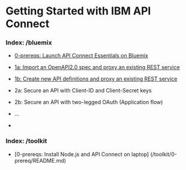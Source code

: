 # Getting Started with IBM API Connect


### Index: /bluemix
- [0-prereqs: Launch API Connect Essentials on Bluemix](bluemix/0-prereq/README.md)

- [1a: Import an OpenAPI2.0 spec and proxy an existing REST service](bluemix/1a/README.md)
- [1b: Create new API definitions and proxy an existing REST service](bluemix/1b/README.md)
- 2a: Secure an API with Client-ID and Client-Secret keys
- 2b: Secure an API with two-legged OAuth (Application flow)
-  ...
-

### Index: /toolkit
- [0-prereqs: Install Node.js and API Connect on laptop] (/toolkit/0-prereq/README.md)

